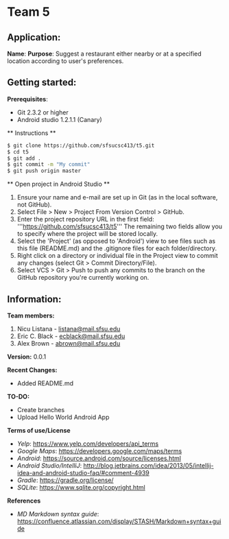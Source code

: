 # Team 5
## Application:
**Name**:
**Purpose**: Suggest a restaurant either nearby or at a specified location according to user's
preferences.
## Getting started:
**Prerequisites**:
- Git 2.3.2 or higher
- Android studio 1.2.1.1 (Canary)

** Instructions **
```sh
$ git clone https://github.com/sfsucsc413/t5.git
$ cd t5
$ git add .
$ git commit -m "My commit"
$ git push origin master
```

** Open project in Android Studio **
1. Ensure your name and e-mail are set up in Git (as in the local software, not GitHub).
2. Select File > New > Project From Version Control > GitHub.
3. Enter the project repository URL in the first field:
    '''https://github.com/sfsucsc413/t5'''
   The remaining two fields allow you to specify where the project will be stored locally.
4. Select the 'Project' (as opposed to 'Android') view to see files such as this file (README.md) and the .gitignore files for each folder/directory.
5. Right click on a directory or individual file in the Project view to commit any changes (select Git > Commit Directory/File).
6. Select VCS > Git > Push to push any commits to the branch on the GitHub repository you're currently working on.

## Information:
**Team members:**

1. Nicu Listana - listana@mail.sfsu.edu
2. Eric C. Black - ecblack@mail.sfsu.edu
3. Alex Brown - abrown@mail.sfsu.edu

**Version:** 0.0.1

**Recent Changes:**
  - Added README.md

**TO-DO:**
  - Create branches
  - Upload Hello World Android App

**Terms of use/License**
  - *Yelp*: https://www.yelp.com/developers/api_terms 
  - *Google Maps*: https://developers.google.com/maps/terms
  - *Android*: https://source.android.com/source/licenses.html
  - *Android Studio/IntelliJ*: http://blog.jetbrains.com/idea/2013/05/intellij-idea-and-android-studio-faq/#comment-4939
  - *Gradle*: https://gradle.org/license/
  - *SQLite*: https://www.sqlite.org/copyright.html

**References**
  - *MD Markdown syntax guide*: https://confluence.atlassian.com/display/STASH/Markdown+syntax+guide